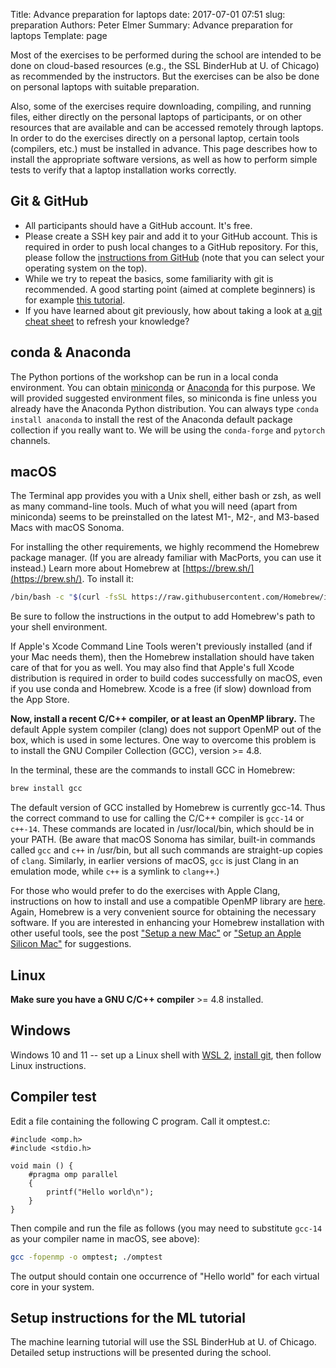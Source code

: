 Title: Advance preparation for laptops
date: 2017-07-01 07:51
slug: preparation
Authors: Peter Elmer
Summary: Advance preparation for laptops
Template: page

Most of the exercises to be performed during the school are intended to be done on
cloud-based resources (e.g., the SSL BinderHub at U. of Chicago) as recommended by the instructors. But the
exercises can be also be done on personal laptops with suitable preparation.

Also, some of the exercises require downloading, compiling, and running files,
either directly on the personal laptops of participants, or on other resources that
are available and can be accessed remotely through laptops. In order
to do the exercises directly on a personal laptop, certain tools (compilers, etc.)
must be installed in advance. This page describes how to install the appropriate
software versions, as well as how to perform simple tests to verify that a
laptop installation works correctly.

## Git & GitHub

* All participants should have a GitHub account. It's free.
* Please create a SSH key pair and add it to your GitHub account. This is required
  in order to push local changes to a GitHub repository.
  For this, please follow the [instructions from GitHub](https://docs.github.com/en/authentication/connecting-to-github-with-ssh/about-ssh)
  (note that you can select your operating system on the top).
* While we try to repeat the basics, some familiarity with git is recommended.
  A good starting point (aimed at complete beginners) is for example [this tutorial](https://swcarpentry.github.io/git-novice/).
* If you have learned about git previously,
  how about taking a look at [a git cheat sheet](https://about.gitlab.com/images/press/git-cheat-sheet.pdf) to refresh your knowledge?

## conda & Anaconda

The Python portions of the workshop can be run in a local conda environment. You can obtain [miniconda](https://docs.conda.io/en/latest/miniconda.html) or
[Anaconda](https://www.anaconda.com/distribution/#download-section) for this purpose. We will provided suggested environment files, so miniconda is fine unless you already have the Anaconda Python distribution. You can always type `conda install anaconda` to install the rest of the Anaconda default package collection if you really want to. We will be using the `conda-forge` and `pytorch` channels.

## macOS

The Terminal app provides you with a Unix shell, either bash or zsh, as well as many command-line tools.
Much of what you will need (apart from miniconda) seems to be preinstalled on the latest M1-, M2-, and
M3-based Macs with macOS Sonoma.

For installing the other requirements, we highly recommend the Homebrew package manager.
(If you are already familiar with MacPorts, you can use it instead.) Learn more about Homebrew at
[https://brew.sh/](https://brew.sh/). To install it:

```bash
/bin/bash -c "$(curl -fsSL https://raw.githubusercontent.com/Homebrew/install/HEAD/install.sh)"
```

Be sure to follow the instructions in the output to add Homebrew's path to your shell environment.

If Apple's Xcode Command Line Tools weren't previously installed (and if your Mac needs them),
then the Homebrew installation should have taken care of that for you as well. You may also
find that Apple's full Xcode distribution is required in order to build codes successfully
on macOS, even if you use conda and Homebrew. Xcode is a free (if slow) download from the App Store.

**Now, install a recent C/C++ compiler, or at least an OpenMP library.** The default Apple system
compiler (clang) does not support OpenMP out of the box, which is used in some lectures. One way
to overcome this problem is to install the GNU Compiler Collection (GCC), version >= 4.8.

In the terminal, these are the commands to install GCC in Homebrew:
    
```bash
brew install gcc
```

The default version of GCC installed by Homebrew is currently gcc-14. Thus the
correct command to use for calling the C/C++ compiler is `gcc-14` or `c++-14`. These commands
are located in /usr/local/bin, which should be in your PATH. (Be aware that
macOS Sonoma has similar, built-in commands called `gcc` and `c++` in /usr/bin, but all such
commands are straight-up copies of `clang`. Similarly, in earlier versions of macOS, `gcc`
is just Clang in an emulation mode, while `c++` is a symlink to `clang++`.)

For those who would prefer to do the exercises with Apple Clang, instructions on how to install
and use a compatible OpenMP library are [here](https://iscinumpy.dev/post/omp-on-high-sierra/).
Again, Homebrew is a very convenient source for obtaining the necessary software. If you are
interested in enhancing your Homebrew installation with other useful tools, see the post
["Setup a new Mac"](https://iscinumpy.gitlab.io/post/setup-a-new-mac/) or
["Setup an Apple Silicon Mac"](https://iscinumpy.gitlab.io/post/setup-apple-silicon/) for
suggestions.

## Linux

**Make sure you have a GNU C/C++ compiler** >= 4.8 installed.

## Windows

Windows 10 and 11 -- set up a Linux shell with [WSL 2](https://docs.microsoft.com/en-us/windows/wsl/), [install git](https://docs.microsoft.com/en-us/windows/wsl/tutorials/wsl-git), then follow Linux instructions.

## Compiler test

Edit a file containing the following C program. Call it omptest.c:

```
#include <omp.h>
#include <stdio.h>

void main () {
    #pragma omp parallel
    {
        printf("Hello world\n");
    }
}
```

Then compile and run the file as follows (you may need to substitute `gcc-14` as your compiler name in macOS, see above):

```bash
gcc -fopenmp -o omptest; ./omptest
```

The output should contain one occurrence of "Hello world" for each virtual core in your system.

## Setup instructions for the ML tutorial

The machine learning tutorial will use the SSL BinderHub at U. of Chicago.
Detailed setup instructions will be presented during the school.
